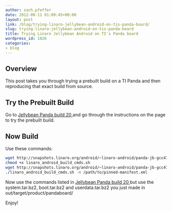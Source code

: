 ```yaml
---
author: zach.pfeffer
date: 2012-08-11 01:09:45+00:00
layout: post
link: /blog/trying-linaro-jellybean-android-on-tis-panda-board/
slug: trying-linaro-jellybean-android-on-tis-panda-board
title: Trying Linaro Jellybean Android on TI's Panda board
wordpress_id: 1826
categories:
- blog
---
```

## Overview

This post takes you through trying a prebuilt build on a TI Panda and then reproducing that exact build from source.

## Try the Prebuilt Build

Go to [Jellybean Panda build 20 ](https://android-build.linaro.org/builds/~linaro-android/panda-jb-gcc47-tilt-stable-blob/#build=20) and go through the instructions on the page to try the prebuilt build.

## Now Build

Use these commands:

```bash
wget http://snapshots.linaro.org/android/~linaro-android/panda-jb-gcc47-tilt-stable-blob/20/linaro_android_build_cmds.sh
chmod +x linaro_android_build_cmds.sh
wget http://snapshots.linaro.org/android/~linaro-android/panda-jb-gcc47-tilt-stable-blob/20/pinned-manifest.xml
./linaro_android_build_cmds.sh -m /path/to/pinned-manifest.xml
```

Now use the commands listed in [Jellybean Panda build 20 ](https://android-build.linaro.org/builds/~linaro-android/panda-jb-gcc47-tilt-stable-blob/#build=20) but use the system.tar.bz2, boot.tar.bz2 and userdata.tar.bz2 you just made in  out/target/product/pandaboard/

Enjoy!
